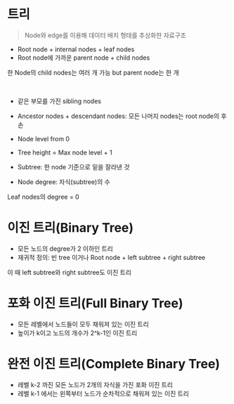 # 트리

> Node와 edge를 이용해 데이터 배치 형태를 추상화한 자료구조

- Root node + internal nodes + leaf nodes
- Root node에 가까운 parent node + child nodes

한 Node의 child nodes는 여러 개 가능 but parent node는 한 개

<br>

- 같은 부모를 가진 sibling nodes
- Ancestor nodes + descendant nodes: 모든 나머지 nodes는 root node의 후손

- Node level from 0
- Tree height = Max node level + 1
- Subtree: 한 node 기준으로 밑을 잘라낸 것
- Node degree: 자식(subtree)의 수

Leaf nodes의 degree = 0

# 이진 트리(Binary Tree)

- 모든 노드의 degree가 2 이하인 트리
- 재귀적 정의: 빈 tree 이거나 Root node + left subtree + right subtree

이 때 left subtree와 right subtree도 이진 트리

# 포화 이진 트리(Full Binary Tree)

- 모든 레벨에서 노드들이 모두 채워져 있는 이진 트리
- 높이가 k이고 노드의 개수가 2^k-1인 이진 트리

# 완전 이진 트리(Complete Binary Tree)

- 레벨 k-2 까진 모든 노드가 2개의 자식을 가진 포화 이진 트리
- 레벨 k-1 에서는 왼쪽부터 노드가 순차적으로 채워져 있는 이진 트리
